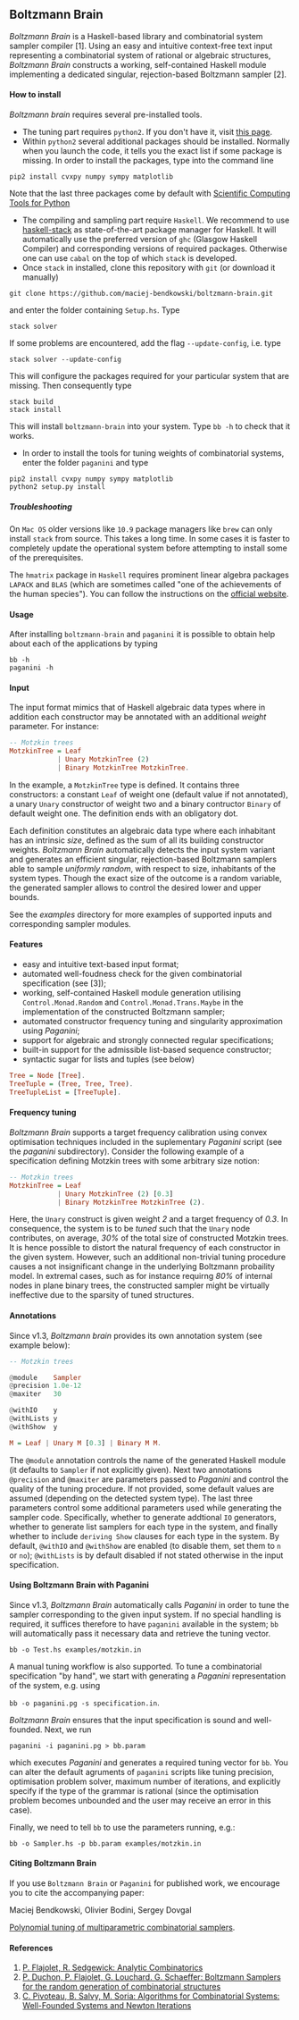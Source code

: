 Boltzmann Brain
---------------

*Boltzmann Brain* is a Haskell-based library and combinatorial system
sampler compiler [1]. Using an easy and intuitive context-free text input representing 
a combinatorial system of rational or algebraic structures, *Boltzmann Brain* constructs 
a working, self-contained Haskell module implementing a dedicated
singular,  rejection-based Boltzmann sampler [2].

#### How to install

*Boltzmann brain* requires several pre-installed tools.
 * The tuning part requires `python2`. If you don't have it, visit [this page](https://wiki.python.org/moin/BeginnersGuide/Download).
 * Within `python2` several additional packages should be installed. Normally when you launch the code, it tells you the exact list if some package is missing. In order to install the packages, type into the command line
 ```
 pip2 install cvxpy numpy sympy matplotlib
 ```
 Note that the last three packages come by default with [Scientific Computing Tools for Python](https://www.scipy.org/about.html)
 * The compiling and sampling part require `Haskell`. We recommend to use [haskell-stack](https://docs.haskellstack.org/en/stable/README/) as state-of-the-art package manager for Haskell. It will automatically use the preferred version of `ghc` (Glasgow Haskell Compiler) and corresponding versions of required packages. Otherwise one can use `cabal` on the top of which `stack` is developed.
 * Once `stack` in installed, clone this repository with `git` (or download it manually)
 ```
 git clone https://github.com/maciej-bendkowski/boltzmann-brain.git
 ```
 and enter the folder containing `Setup.hs`.
 Type
 ```
 stack solver
 ```
 If some problems are encountered, add the flag `--update-config`, i.e. type
 ```
 stack solver --update-config
 ```
 This will configure the packages required for your particular system that are missing. Then consequently type
 ```
 stack build
 stack install
 ```
 This will install `boltzmann-brain` into your system. Type `bb -h` to check that it works.
 * In order to install the tools for tuning weights of combinatorial systems, enter the folder `paganini` and type
 ```
 pip2 install cvxpy numpy sympy matplotlib
 python2 setup.py install
 ```
 
##### Troubleshooting
On `Mac OS` older versions like `10.9` package managers like `brew` can only install `stack` from source.
This takes a long time. In some cases it is faster to completely update the operational system before attempting to install some of the prerequisites.

The `hmatrix` package in `Haskell` requires prominent linear algebra packages `LAPACK` and `BLAS` (which are sometimes called "one of the achievements of the human species"). You can follow the instructions on the [official website](http://www.netlib.org/lapack/).

#### Usage

After installing `boltzmann-brain` and `paganini` it is possible to obtain help about each of the applications by typing
```
bb -h
paganini -h
```

#### Input
The input format mimics that of Haskell algebraic data types where in addition each
constructor may be annotated with an additional *weight* parameter. For instance:

```hs
-- Motzkin trees
MotzkinTree = Leaf
            | Unary MotzkinTree (2)
            | Binary MotzkinTree MotzkinTree.
   ```
In the example, a ```MotzkinTree``` type is defined. It contains three constructors: a constant ```Leaf``` of weight one (default value if not annotated), a unary ```Unary``` constructor of weight two and a binary contructor ```Binary``` of default weight one. The definition ends with an obligatory dot.

Each definition constitutes an algebraic data type where each inhabitant has an intrinsic *size*, defined as the sum of all its building constructor weights. 
*Boltzmann Brain* automatically detects the input system variant and generates an efficient singular, rejection-based Boltzmann samplers able to sample *uniformly random*,
 with respect to size, inhabitants of the system types. Though the exact size of the outcome is a random variable, the generated sampler allows to control the 
desired lower and upper bounds. 

See the *examples* directory for more examples of supported inputs and corresponding sampler modules.

#### Features
- easy and intuitive text-based input format;
- automated well-foudness check for the given combinatorial specification (see [3]);
- working, self-contained Haskell module generation utilising ```Control.Monad.Random```
  and ```Control.Monad.Trans.Maybe``` in the implementation of the constructed Boltzmann sampler;
- automated constructor frequency tuning and singularity approximation using *Paganini*;
- support for algebraic and strongly connected regular specifications;
- built-in support for the admissible list-based sequence constructor;
- syntactic sugar for lists and tuples (see below)

```hs
Tree = Node [Tree].
TreeTuple = (Tree, Tree, Tree).
TreeTupleList = [TreeTuple].
```

#### Frequency tuning
*Boltzmann Brain* supports a target frequency calibration using convex optimisation techniques included in the suplementary 
*Paganini* script (see the *paganini* subdirectory). Consider the following example of a specification defining
 Motzkin trees with some arbitrary size notion:

```hs
-- Motzkin trees
MotzkinTree = Leaf
            | Unary MotzkinTree (2) [0.3]
            | Binary MotzkinTree MotzkinTree (2).
   ```
Here, the ```Unary``` construct is given weight *2* and a target frequency
of *0.3*. In consequence, the system is to be *tuned* such that the ```Unary``` node 
contributes, on average, *30%* of the total size of constructed Motzkin trees.
It is hence possible to distort the natural frequency of each constructor 
in the given system. However, such an additional non-trivial tuning procedure causes a
not insignificant change in the underlying Boltzmann probaility model. In extremal cases, such as for instance
requirng *80%* of internal nodes in plane binary trees, the constructed sampler might 
be virtually ineffective due to the sparsity of tuned structures.

#### Annotations
Since v1.3, *Boltzmann brain* provides its own annotation system (see example below):
```hs
-- Motzkin trees

@module    Sampler
@precision 1.0e-12
@maxiter   30

@withIO    y
@withLists y
@withShow  y

M = Leaf | Unary M [0.3] | Binary M M.
 ```
The `@module` annotation controls the name of the generated Haskell module (it defaults to `Sampler` if not explicitly given).
Next two annotations `@precision` and `@maxiter` are parameters passed to *Paganini* and control the quality of the tuning procedure.
If not provided, some default values are assumed (depending on the detected system type). The last three parameters control some additional parameters used while generating the sampler code. Specifically, whether to generate addtional `IO` generators, whether to generate list samplers for each type in the system, and finally whether to include `deriving Show` clauses for each type in the system. By default, `@withIO` and `@withShow` are enabled (to disable them, set them to `n` or `no`); `@withLists` is by default disabled if not stated otherwise in the input specification.

#### Using Boltzmann Brain with Paganini
Since v1.3, *Boltzmann Brain* automatically calls *Paganini* in order to tune the sampler corresponding to the
given input system. If no special handling is required, it suffices therefore to have `paganini` available in
the system; `bb` will automatically pass it necessary data and retrieve the tuning vector.

```bb -o Test.hs examples/motzkin.in```

A manual tuning workflow is also supported. To tune a combinatorial specification "by hand",
we start with generating a *Paganini* representation of the system, e.g. using 

```bb -o paganini.pg -s specification.in```.

*Boltzmann Brain* ensures that the input specification is sound and well-founded.
Next, we run 

```paganini -i paganini.pg > bb.param```

which executes *Paganini* and generates a required tuning vector for `bb`.
You can alter the default agruments of `paganini` scripts like tuning precision,
optimisation problem solver, maximum number of iterations, and explicitly specify
if the type of the grammar is rational (since the optimisation problem becomes unbounded and 
the user may receive an error in this case).

 Finally, we need to tell `bb` to use the parameters running, e.g.:

```bb -o Sampler.hs -p bb.param examples/motzkin.in ```

#### Citing Boltzmann Brain
If you use `Boltzmann Brain` or `Paganini` for published work, 
we encourage you to cite the accompanying paper: 

Maciej Bendkowski, Olivier Bodini, Sergey Dovgal

[Polynomial tuning of multiparametric combinatorial
samplers](https://arxiv.org/abs/1708.01212).

#### References
1. [P. Flajolet, R. Sedgewick: Analytic
   Combinatorics](http://algo.inria.fr/flajolet/Publications/book.pdf)
2. [P. Duchon, P. Flajolet, G. Louchard. G. Schaeffer: Boltzmann Samplers for
   the random generation of combinatorial
structures](http://algo.inria.fr/flajolet/Publications/DuFlLoSc04.pdf)
3. [C. Pivoteau, B. Salvy, M. Soria: Algorithms for Combinatorial Systems:
   Well-Founded Systems and Newton Iterations](https://arxiv.org/abs/1109.2688)
